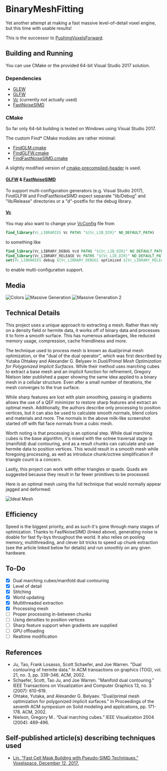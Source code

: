 # BinaryMeshFitting

Yet another attempt at making a fast massive level-of-detail voxel engine, but this time with usable results!

This is the successor to [PushingVoxelsForward](https://github.com/Lin20/PushingVoxelsForward).

## Building and Running

You can use CMake or the provided 64-bit Visual Studio 2017 solution.

### Dependencies

* [GLEW](http://glew.sourceforge.net/)
* [GLFW](http://www.glfw.org/)
* [Vc](https://github.com/VcDevel/Vc) (currently not actually used)
* [FastNoiseSIMD](https://github.com/Auburns/FastNoiseSIMD)

### CMake

So far only 64-bit building is tested on Windows using Visual Studio 2017.

The custom Find\* CMake modules are rather minimal:

* [FindGLM.cmake](cmake/Modules/FindGLM.cmake)
* [FindGLFW.cmake](cmake/Modules/FindGLFW.cmake)
* [FindFastNoiseSIMD.cmake](cmake/Modules/FindFastNoiseSIMD.cmake)

A slightly modified version of [cmake-precompiled-header](https://github.com/larsch/cmake-precompiled-header) is used.

#### [GLFW](http://www.glfw.org/) & [FastNoiseSIMD](https://github.com/Auburns/FastNoiseSIMD)

To support multi-configuration generators (e.g. Visual Studio 2017),
FindGLFW and FindFastNoiseSIMD expect separate "lib/Debug" and "lib/Release" directories
or a "d"-postfix for the debug library.

#### [Vc](https://github.com/VcDevel/Vc)

You may also want to change your
[VcConfig](https://github.com/VcDevel/Vc/blob/eef0f1f0588a06fa28cfd0e8810472db5e610ebe/cmake/VcConfig.cmake.in)
file from

```CMake
find_library(Vc_LIBRARIES Vc PATHS "${Vc_LIB_DIR}" NO_DEFAULT_PATH)
```

to something like

```CMake
find_library(Vc_LIBRARY_DEBUG Vcd PATHS "${Vc_LIB_DIR}" NO_DEFAULT_PATH)
find_library(Vc_LIBRARY_RELEASE Vc PATHS "${Vc_LIB_DIR}" NO_DEFAULT_PATH)
set(Vc_LIBRARIES debug ${Vc_LIBRARY_DEBUG} optimized ${Vc_LIBRARY_RELEASE})
```

to enable multi-configuration support.

## Media

![Colors](https://i.imgur.com/EwPzirl.png)
![Massive Generation](https://i.imgur.com/GlzJAYE.png)
![Massive Generation 2](https://i.imgur.com/O7CFm0o.png)

## Technical Details

This project uses a unique approach to extracting a mesh. Rather than rely on a density field or hermite data, it works off of binary data and processes it to form a smooth surface. This has numerous advantages, like reduced memory usage, compression, cache friendliness and more.

The technique used to process mesh is known as dual/primal mesh optimization, or the "dual of the dual operator", which was first described by Yutaka Ohtakey and Alexander G. Belyaev in _Dual/Primal Mesh Optimization for Polygonized Implicit Surfaces_. While their method uses marching cubes to extract a base mesh and an implicit function for refinement, Gregory Nielson later published a paper showing the same idea applied to a binary mesh in a cellular structure. Even after a small number of iterations, the mesh converges to the true surface.

While sharp features are lost with plain smoothing, passing in gradients allows the use of a QEF minimizer to restore sharp features and extract an optimal mesh. Additionally, the authors describe only processing to position vertices, but it can also be used to calculate smooth normals, blend colors and materials and more. The normals in the above milk-like screenshot started off with flat face normals from a cubic mesh.

Worth noting is that processing is an optional step. While dual marching cubes is the base algorithm, it's mixed with the octree traversal stage in (manifold) dual contouring, and as a result chunks can calculate and use hermite data to position vertices. This would result in a smooth mesh while foregoing processing, as well as introduce chunk/octree simplification if triangle count is a concern.

Lastly, this project can work with either triangles or quads. Quads are suggested because they result in far fewer primitives to be processed.

Here is an optimal mesh using the full technique that would normally appear jagged and deformed:

![Ideal Mesh](https://i.imgur.com/Vc2Y2wN.png)

## Efficiency

Speed is the biggest priority, and as such it's gone through many stages of optimization. Thanks to FastNoiseSIMD (linked above), generating noise is doable for fast fly-bys throughout the world. It also relies on pooling memory, multithreading, and clever bit tricks to speed up chunk extraction (see the article linked below for details) and run smoothly on any given hardware.

## To-Do

* [x] Dual marching cubes/manifold dual contouring
* [x] Level of detail
* [x] Stitching
* [x] World updating
* [x] Multithreaded extraction
* [x] Processing mesh
* [ ] Proper processing in-between chunks
* [ ] Using densities to position vertices
* [ ] Sharp feature support when gradients are supplied
* [ ] GPU offloading
* [ ] Realtime modification

## References

* Ju, Tao, Frank Losasso, Scott Schaefer, and Joe Warren. "Dual contouring of hermite data." In ACM transactions on graphics (TOG), vol. 21, no. 3, pp. 339-346. ACM, 2002.
* Schaefer, Scott, Tao Ju, and Joe Warren. "Manifold dual contouring." IEEE Transactions on Visualization and Computer Graphics 13, no. 3 (2007): 610-619.
* Ohtake, Yutaka, and Alexander G. Belyaev. "Dual/primal mesh optimization for polygonized implicit surfaces." In Proceedings of the seventh ACM symposium on Solid modeling and applications, pp. 171-178. ACM, 2002.
* Nielson, Gregory M.. “Dual marching cubes.” IEEE Visualization 2004 (2004): 489-496.

## Self-published article(s) describing techniques used

* [Lin. "Fast Cell Mask Building with Pseudo-SIMD Techniques." Voxelspace. December 12, 2017.](https://github.com/Lin20/BinaryMeshFitting/files/6947097/Fast.Cell.Mask.Building.Using.Pseudo-SIMD.Techniques.pdf)
